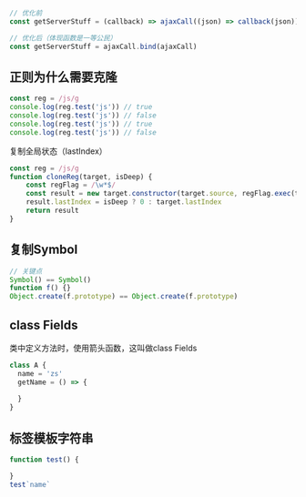 
```js
// 优化前
const getServerStuff = (callback) => ajaxCall((json) => callback(json))

// 优化后（体现函数是一等公民）
const getServerStuff = ajaxCall.bind(ajaxCall)
```

## 正则为什么需要克隆
```js
const reg = /js/g
console.log(reg.test('js')) // true
console.log(reg.test('js')) // false
console.log(reg.test('js')) // true
console.log(reg.test('js')) // false
```
复制全局状态（lastIndex）

```js
const reg = /js/g
function cloneReg(target, isDeep) {
    const regFlag = /\w*$/
    const result = new target.constructor(target.source, regFlag.exec(target))
    result.lastIndex = isDeep ? 0 : target.lastIndex
    return result
}
```

## 复制Symbol
```js
// 关键点
Symbol() == Symbol()
function f() {}
Object.create(f.prototype) == Object.create(f.prototype)
```

## class Fields
类中定义方法时，使用箭头函数，这叫做class Fields
```js
class A {
  name = 'zs'
  getName = () => {
    
  }
}
```

## 标签模板字符串
```js
function test() {

}
test`name`
```